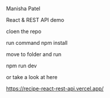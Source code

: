 Manisha Patel

React & REST API demo

cloen the repo

run command npm install

move to folder and run

npm run dev

or take a look at here 

https://recipe-react-rest-api.vercel.app/

